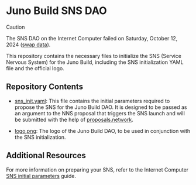 # Juno Build SNS DAO

> [!CAUTION]
> The SNS DAO on the Internet Computer failed on Saturday, October 12, 2024 ([swap data](https://3r4gx-wqaaa-aaaaq-aaaia-cai.icp0.io/v1/sns/root/mctoc-3qaaa-aaaaq-aadwa-cai/slow.json)).

This repository contains the necessary files to initialize the SNS (Service Nervous System) for the Juno Build, including the SNS initialization YAML file and the official logo.

## Repository Contents

- [sns_init.yaml](sns_init.yaml): This file contains the initial parameters required to propose the SNS for the Juno Build DAO. It is designed to be passed as an argument to the NNS proposal that triggers the SNS launch and will be submitted with the help of [proposals.network](https://proposals.network).

- [logo.png](logo.png): The logo of the Juno Build DAO, to be used in conjunction with the SNS initialization.

## Additional Resources

For more information on preparing your SNS, refer to the Internet Computer [SNS initial parameters](https://internetcomputer.org/docs/current/developer-docs/daos/sns/tokenomics/preparation) guide.